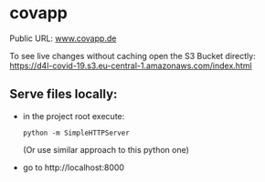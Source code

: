 # covapp

Public URL: www.covapp.de

To see live changes without caching open the S3 Bucket directly: https://d4l-covid-19.s3.eu-central-1.amazonaws.com/index.html

## Serve files locally:

- in the project root execute:

    ```
    python -m SimpleHTTPServer
    ```
    (Or use similar approach to this python one)

- go to http://localhost:8000
